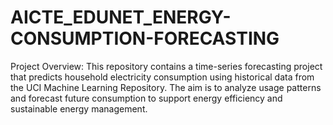 # AICTE_EDUNET_ENERGY-CONSUMPTION-FORECASTING
Project Overview: This repository contains a time-series forecasting project that predicts household electricity consumption using historical data from the UCI Machine Learning Repository. The aim is to analyze usage patterns and forecast future consumption to support energy efficiency and sustainable energy management.
